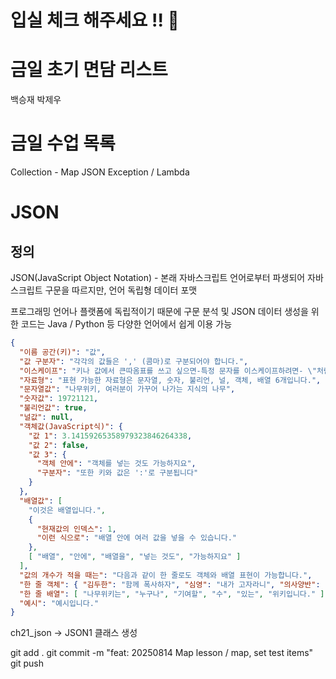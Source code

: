 # 입실 체크 해주세요 !! 💌
# 금일 초기 면담 리스트
백승재
박제우

# 금일 수업 목록
Collection - Map
JSON
Exception / Lambda

# JSON

## 정의
JSON(JavaScript Object Notation) - 본래 자바스크립트 언어로부터 파생되어 자바스크립트 구문을 따르지만, 언어 독립형 데이터 포맷

프로그래밍 언어나 플랫폼에 독립적이기 때문에 구문 분석 및 JSON 데이터 생성을 위한 코드는 Java / Python 등 다양한 언어에서 쉽게 이용 가능
```json
{
  "이름 공간(키)": "값",
  "값 구분자": "각각의 값들은 ',' (콤마)로 구분되어야 합니다.",
  "이스케이프": "키나 값에서 큰따옴표를 쓰고 싶으면-특정 문자를 이스케이프하려면- \"처럼 문자 앞에 역슬래시를 붙입니다.",
  "자료형": "표현 가능한 자료형은 문자열, 숫자, 불리언, 널, 객체, 배열 6개입니다.",
  "문자열값": "나무위키, 여러분이 가꾸어 나가는 지식의 나무",
  "숫자값": 19721121,
  "불리언값": true,
  "널값": null,
  "객체값(JavaScript식)": {
    "값 1": 3.14159265358979323846264338,
    "값 2": false,
    "값 3": {
      "객체 안에": "객체를 넣는 것도 가능하지요",
      "구분자": "또한 키와 값은 ':'로 구분됩니다"
    }
  },
  "배열값": [
    "이것은 배열입니다.",
    {
      "현재값의 인덱스": 1,
      "이런 식으로": "배열 안에 여러 값을 넣을 수 있습니다."
    },
    [ "배열", "안에", "배열을", "넣는 것도", "가능하지요" ]
  ],
  "값의 개수가 적을 때는": "다음과 같이 한 줄로도 객체와 배열 표현이 가능합니다.",
  "한 줄 객체": { "김두한": "함께 폭사하자", "심영": "내가 고자라니", "의사양반": "병신을 만들어주마" ,  "조병옥": "빵빵 터뜨리고 있어요" },
  "한 줄 배열": [ "나무위키는", "누구나", "기여할", "수", "있는", "위키입니다." ],
  "예시": "예시입니다."
}
```

ch21_json -> JSON1 클래스 생성

git add .
git commit -m "feat: 20250814 Map lesson / map, set test items"
git push







